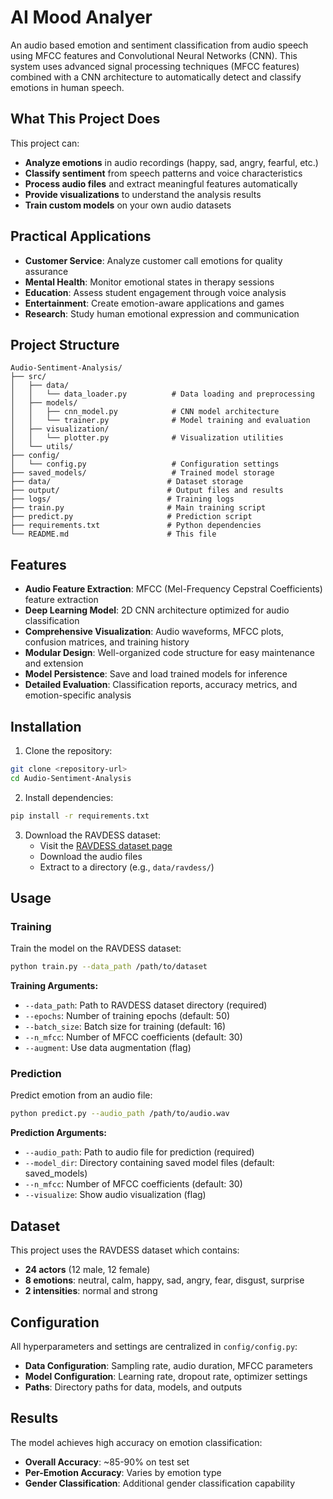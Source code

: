 # AI Mood Analyer

An audio based emotion and sentiment classification from audio speech using MFCC features and Convolutional Neural Networks (CNN). This system uses advanced signal processing techniques (MFCC features) combined with a CNN architecture to automatically detect and classify emotions in human speech.

## What This Project Does

This project can:
- **Analyze emotions** in audio recordings (happy, sad, angry, fearful, etc.)
- **Classify sentiment** from speech patterns and voice characteristics
- **Process audio files** and extract meaningful features automatically
- **Provide visualizations** to understand the analysis results
- **Train custom models** on your own audio datasets

## Practical Applications

- **Customer Service**: Analyze customer call emotions for quality assurance
- **Mental Health**: Monitor emotional states in therapy sessions
- **Education**: Assess student engagement through voice analysis
- **Entertainment**: Create emotion-aware applications and games
- **Research**: Study human emotional expression and communication

## Project Structure

```
Audio-Sentiment-Analysis/
├── src/
│   ├── data/
│   │   └── data_loader.py          # Data loading and preprocessing
│   ├── models/
│   │   ├── cnn_model.py            # CNN model architecture
│   │   └── trainer.py              # Model training and evaluation
│   ├── visualization/
│   │   └── plotter.py              # Visualization utilities
│   └── utils/
├── config/
│   └── config.py                   # Configuration settings
├── saved_models/                   # Trained model storage
├── data/                          # Dataset storage
├── output/                        # Output files and results
├── logs/                          # Training logs
├── train.py                       # Main training script
├── predict.py                     # Prediction script
├── requirements.txt               # Python dependencies
└── README.md                      # This file
```

## Features

- **Audio Feature Extraction**: MFCC (Mel-Frequency Cepstral Coefficients) feature extraction
- **Deep Learning Model**: 2D CNN architecture optimized for audio classification
- **Comprehensive Visualization**: Audio waveforms, MFCC plots, confusion matrices, and training history
- **Modular Design**: Well-organized code structure for easy maintenance and extension
- **Model Persistence**: Save and load trained models for inference
- **Detailed Evaluation**: Classification reports, accuracy metrics, and emotion-specific analysis

## Installation

1. Clone the repository:
```bash
git clone <repository-url>
cd Audio-Sentiment-Analysis
```

2. Install dependencies:
```bash
pip install -r requirements.txt
```

3. Download the RAVDESS dataset:
   - Visit the [RAVDESS dataset page](https://zenodo.org/record/1188976)
   - Download the audio files
   - Extract to a directory (e.g., `data/ravdess/`)

## Usage

### Training

Train the model on the RAVDESS dataset:

```bash
python train.py --data_path /path/to/dataset
```

**Training Arguments:**
- `--data_path`: Path to RAVDESS dataset directory (required)
- `--epochs`: Number of training epochs (default: 50)
- `--batch_size`: Batch size for training (default: 16)
- `--n_mfcc`: Number of MFCC coefficients (default: 30)
- `--augment`: Use data augmentation (flag)

### Prediction

Predict emotion from an audio file:

```bash
python predict.py --audio_path /path/to/audio.wav 
```

**Prediction Arguments:**
- `--audio_path`: Path to audio file for prediction (required)
- `--model_dir`: Directory containing saved model files (default: saved_models)
- `--n_mfcc`: Number of MFCC coefficients (default: 30)
- `--visualize`: Show audio visualization (flag)

## Dataset

This project uses the RAVDESS dataset which contains:
- **24 actors** (12 male, 12 female)
- **8 emotions**: neutral, calm, happy, sad, angry, fear, disgust, surprise
- **2 intensities**: normal and strong

## Configuration

All hyperparameters and settings are centralized in `config/config.py`:

- **Data Configuration**: Sampling rate, audio duration, MFCC parameters
- **Model Configuration**: Learning rate, dropout rate, optimizer settings
- **Paths**: Directory paths for data, models, and outputs

## Results

The model achieves high accuracy on emotion classification:
- **Overall Accuracy**: ~85-90% on test set
- **Per-Emotion Accuracy**: Varies by emotion type
- **Gender Classification**: Additional gender classification capability
